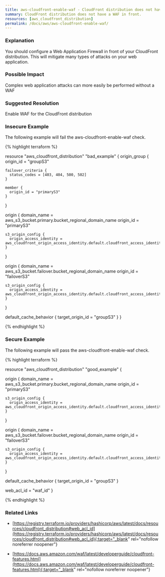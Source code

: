 ```yaml
---
title: aws-cloudfront-enable-waf - CloudFront distribution does not have a WAF in front.
summary: CloudFront distribution does not have a WAF in front. 
resources: [aws_cloudfront_distribution] 
permalink: /docs/aws/aws-cloudfront-enable-waf/
---
```

### Explanation


You should configure a Web Application Firewall in front of your CloudFront distribution. This will mitigate many types of attacks on your web application.


### Possible Impact
Complex web application attacks can more easily be performed without a WAF

### Suggested Resolution
Enable WAF for the CloudFront distribution


### Insecure Example

The following example will fail the aws-cloudfront-enable-waf check.

{% highlight terraform %}

resource "aws_cloudfront_distribution" "bad_example" {
  origin_group {
    origin_id = "groupS3"

    failover_criteria {
      status_codes = [403, 404, 500, 502]
    }

    member {
      origin_id = "primaryS3"
    }
  }

  origin {
    domain_name = aws_s3_bucket.primary.bucket_regional_domain_name
    origin_id   = "primaryS3"

    s3_origin_config {
      origin_access_identity = aws_cloudfront_origin_access_identity.default.cloudfront_access_identity_path
    }
  }

  origin {
    domain_name = aws_s3_bucket.failover.bucket_regional_domain_name
    origin_id   = "failoverS3"

    s3_origin_config {
      origin_access_identity = aws_cloudfront_origin_access_identity.default.cloudfront_access_identity_path
    }
  }

  default_cache_behavior {
    target_origin_id = "groupS3"
  }
}

{% endhighlight %}



### Secure Example

The following example will pass the aws-cloudfront-enable-waf check.

{% highlight terraform %}

resource "aws_cloudfront_distribution" "good_example" {

  origin {
    domain_name = aws_s3_bucket.primary.bucket_regional_domain_name
    origin_id   = "primaryS3"

    s3_origin_config {
      origin_access_identity = aws_cloudfront_origin_access_identity.default.cloudfront_access_identity_path
    }
  }

  origin {
    domain_name = aws_s3_bucket.failover.bucket_regional_domain_name
    origin_id   = "failoverS3"

    s3_origin_config {
      origin_access_identity = aws_cloudfront_origin_access_identity.default.cloudfront_access_identity_path
    }
  }

  default_cache_behavior {
    target_origin_id = "groupS3"
  }

  web_acl_id = "waf_id"
}

{% endhighlight %}



### Related Links


- [https://registry.terraform.io/providers/hashicorp/aws/latest/docs/resources/cloudfront_distribution#web_acl_id](https://registry.terraform.io/providers/hashicorp/aws/latest/docs/resources/cloudfront_distribution#web_acl_id){:target="_blank" rel="nofollow noreferrer noopener"}

- [https://docs.aws.amazon.com/waf/latest/developerguide/cloudfront-features.html](https://docs.aws.amazon.com/waf/latest/developerguide/cloudfront-features.html){:target="_blank" rel="nofollow noreferrer noopener"}


